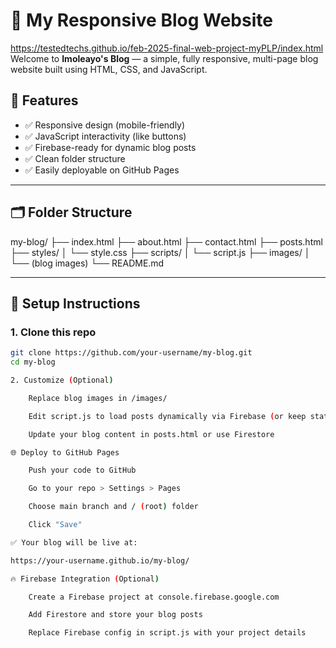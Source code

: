 # 📝 My Responsive Blog Website
https://testedtechs.github.io/feb-2025-final-web-project-myPLP/index.html
Welcome to **Imoleayo's  Blog** — a simple, fully responsive, multi-page blog website built using HTML, CSS, and JavaScript.

## 🚀 Features

- ✅ Responsive design (mobile-friendly)
- ✅ JavaScript interactivity (like buttons)
- ✅ Firebase-ready for dynamic blog posts
- ✅ Clean folder structure
- ✅ Easily deployable on GitHub Pages

---

## 🗂 Folder Structure

my-blog/
├── index.html
├── about.html
├── contact.html
├── posts.html
├── styles/
│ └── style.css
├── scripts/
│ └── script.js
├── images/
│ └── (blog images)
└── README.md


---

## 🔧 Setup Instructions

### 1. Clone this repo

```bash
git clone https://github.com/your-username/my-blog.git
cd my-blog

2. Customize (Optional)

    Replace blog images in /images/

    Edit script.js to load posts dynamically via Firebase (or keep static)

    Update your blog content in posts.html or use Firestore

🌐 Deploy to GitHub Pages

    Push your code to GitHub

    Go to your repo > Settings > Pages

    Choose main branch and / (root) folder

    Click "Save"

✅ Your blog will be live at:

https://your-username.github.io/my-blog/

🔥 Firebase Integration (Optional)

    Create a Firebase project at console.firebase.google.com

    Add Firestore and store your blog posts

    Replace Firebase config in script.js with your project details

